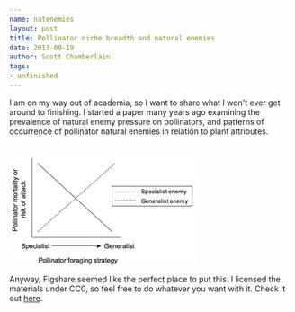 ```yaml
---
name: natenemies
layout: post
title: Pollinator niche breadth and natural enemies
date: 2013-09-19
author: Scott Chamberlain
tags:
- unfinished
---
```


I am on my way out of academia, so I want to share what I won't ever get around to finishing. I started a paper many years ago examining the prevalence of natural enemy pressure on pollinators, and patterns of occurrence of pollinator natural enemies in relation to plant attributes. 

<br>
<img src="/public/img/beeenemy.png">
<br>

Anyway, Figshare seemed like the perfect place to put this. I licensed the materials under CC0, so feel free to do whatever you want with it.  Check it out [here][figlink]. 

[figlink]: http://figshare.com/articles/Pollinator_niche_breadth_and_natural_enemies/803123